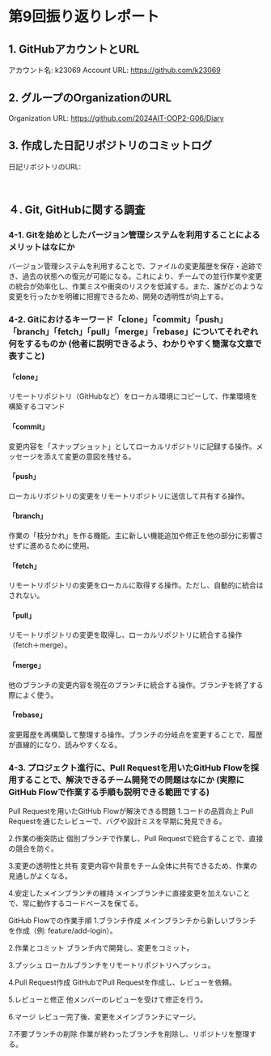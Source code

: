 # 第9回振り返りレポート

## 1. GitHubアカウントとURL

アカウント名: k23069
Account URL: https://github.com/k23069

## 2. グループのOrganizationのURL

Organization URL: https://github.com/2024AIT-OOP2-G06/Diary

## 3. 作成した日記リポジトリのコミットログ

日記リポジトリのURL: 

<pre>

</pre>


## ４. Git, GitHubに関する調査
### 4-1. Gitを始めとしたバージョン管理システムを利用することによるメリットはなにか
バージョン管理システムを利用することで、ファイルの変更履歴を保存・追跡でき、過去の状態への復元が可能になる。これにより、チームでの並行作業や変更の統合が効率化し、作業ミスや衝突のリスクを低減する。また、誰がどのような変更を行ったかを明確に把握できるため、開発の透明性が向上する。

### 4-2. Gitにおけるキーワード「clone」「commit」「push」「branch」「fetch」「pull」「merge」「rebase」についてそれぞれ何をするものか (他者に説明できるよう、わかりやすく簡潔な文章で表すこと)
#### 「clone」
リモートリポジトリ（GitHubなど）をローカル環境にコピーして、作業環境を構築するコマンド

#### 「commit」
変更内容を「スナップショット」としてローカルリポジトリに記録する操作。メッセージを添えて変更の意図を残せる。

#### 「push」
ローカルリポジトリの変更をリモートリポジトリに送信して共有する操作。

#### 「branch」
作業の「枝分かれ」を作る機能。主に新しい機能追加や修正を他の部分に影響させずに進めるために使用。

#### 「fetch」
リモートリポジトリの変更をローカルに取得する操作。ただし、自動的に統合はされない。

#### 「pull」
リモートリポジトリの変更を取得し、ローカルリポジトリに統合する操作（fetch＋merge）。

#### 「merge」
他のブランチの変更内容を現在のブランチに統合する操作。ブランチを終了する際によく使う。

#### 「rebase」
変更履歴を再構築して整理する操作。ブランチの分岐点を変更することで、履歴が直線的になり、読みやすくなる。

### 4-3. プロジェクト進行に、Pull Requestを用いたGitHub Flowを採用することで、解決できるチーム開発での問題はなにか (実際にGitHub Flowで作業する手順も説明できる範囲でする)
Pull Requestを用いたGitHub Flowが解決できる問題
1.コードの品質向上
Pull Requestを通じたレビューで、バグや設計ミスを早期に発見できる。

2.作業の衝突防止
個別ブランチで作業し、Pull Requestで統合することで、直接の競合を防ぐ。

3.変更の透明性と共有
変更内容や背景をチーム全体に共有できるため、作業の見通しがよくなる。

4.安定したメインブランチの維持
メインブランチに直接変更を加えないことで、常に動作するコードベースを保てる。

GitHub Flowでの作業手順
1.ブランチ作成
メインブランチから新しいブランチを作成（例: feature/add-login）。

2.作業とコミット
ブランチ内で開発し、変更をコミット。

3.プッシュ
ローカルブランチをリモートリポジトリへプッシュ。

4.Pull Request作成
GitHubでPull Requestを作成し、レビューを依頼。

5.レビューと修正
他メンバーのレビューを受けて修正を行う。

6.マージ
レビュー完了後、変更をメインブランチにマージ。

7.不要ブランチの削除
作業が終わったブランチを削除し、リポジトリを整理する。
